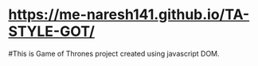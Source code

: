 # https://me-naresh141.github.io/TA-STYLE-GOT/


#This is Game of Thrones project created using javascript DOM.
